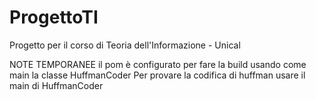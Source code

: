 # ProgettoTI


Progetto per il corso di Teoria dell'Informazione - Unical

NOTE TEMPORANEE
il pom è configurato per fare la build usando come main la classe HuffmanCoder
Per provare la codifica di huffman usare il main di HuffmanCoder
